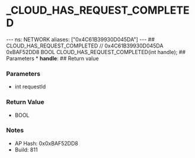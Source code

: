 # _CLOUD_HAS_REQUEST_COMPLETED

--- ns: NETWORK aliases: ["0x4C61B39930D045DA"] --- ## CLOUD_HAS_REQUEST_COMPLETED  // 0x4C61B39930D045DA 0xBAF52DD8 BOOL CLOUD_HAS_REQUEST_COMPLETED(int handle);  ## Parameters * **handle**:  ## Return value

### Parameters
* int requestId

### Return Value
* BOOL

### Notes
* AP Hash: 0x0xBAF52DD8
* Build: 811

